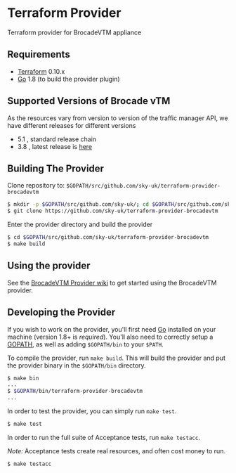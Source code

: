 Terraform Provider
==================

Terraform provider for BrocadeVTM appliance


Requirements
------------

-	[Terraform](https://www.terraform.io/downloads.html) 0.10.x
-	[Go](https://golang.org/doc/install) 1.8 (to build the provider plugin)

Supported Versions of Brocade vTM
------------

As the resources vary from version to version of the traffic manager API, we have different releases for different versions

-	5.1 , standard release chain
-	3.8 , latest release is [here](https://github.com/sky-uk/terraform-provider-brocadevtm/releases/tag/api_v3.8_r1.0)

Building The Provider
---------------------

Clone repository to: `$GOPATH/src/github.com/sky-uk/terraform-provider-brocadevtm`

```sh
$ mkdir -p $GOPATH/src/github.com/sky-uk/; cd $GOPATH/src/github.com/sky-uk/
$ git clone https://github.com/sky-uk/terraform-provider-brocadevtm
```

Enter the provider directory and build the provider

```sh
$ cd $GOPATH/src/github.com/sky-uk/terraform-provider-brocadevtm
$ make build
```

Using the provider
----------------------

See the [BrocadeVTM Provider wiki](http://github.com/sky-uk/terraform-provider-brocadevtm/wiki) to get started using the BrocadeVTM provider.

Developing the Provider
---------------------------

If you wish to work on the provider, you'll first need [Go](http://www.golang.org) installed on your machine (version 1.8+ is *required*). You'll also need to correctly setup a [GOPATH](http://golang.org/doc/code.html#GOPATH), as well as adding `$GOPATH/bin` to your `$PATH`.

To compile the provider, run `make build`. This will build the provider and put the provider binary in the `$GOPATH/bin` directory.

```sh
$ make bin
...
$ $GOPATH/bin/terraform-provider-brocadevtm
...
```

In order to test the provider, you can simply run `make test`.

```sh
$ make test
```

In order to run the full suite of Acceptance tests, run `make testacc`.

*Note:* Acceptance tests create real resources, and often cost money to run.

```sh
$ make testacc
```

